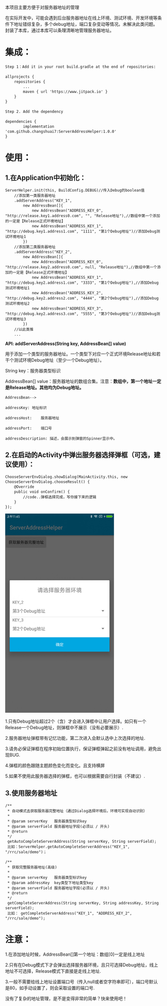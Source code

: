 本项目主要方便于对服务器地址的管理

在实际开发中，可能会遇到后台服务器地址在线上环境、测试环境、开发环境等条件下地址错综复杂，多个debug地址，端口复杂变动等情况。未解决此类问题。封装了本库，通过本库可以条理清晰地管理服务器地址。
# 集成： #
	Step 1：Add it in your root build.gradle at the end of repositories:

	allprojects {
		repositories {
			...
			maven { url 'https://www.jitpack.io' }
		}
	}

	Step 2. Add the dependency

	dependencies {
	        implementation 'com.github.changshuai7:ServerAddressHelper:1.0.0'
	}



# 使用： #

## 1.在Application中初始化： ##

    ServerHelper.init(this, BuildConfig.DEBUG)//传入Debug的boolean值
		//添加第一类服务器地址
		.addServerAddress("KEY_1",
			new AddressBean[]{
				new AddressBean("ADDRESS_KEY_0", "http://release.key1.address0.com", "", "Release地址"),//数组中第一个添加的一定是【Release正式环境地址】
				new AddressBean("ADDRESS_KEY_1", "http://debug.key1.address1.com", "1111", "第1个Debug地址")//添加Debug测试环境地址1
			})
		//添加第二类服务器地址
		.addServerAddress("KEY_2",
			new AddressBean[]{
				new AddressBean("ADDRESS_KEY_0", "http://release.key2.address0.com", null, "Release地址"),//数组中第一个添加的一定是【Release正式环境地址】
				new AddressBean("ADDRESS_KEY_1", "http://debug.key2.address1.com", "3333", "第1个Debug地址"),//添加Debug测试环境地址1
				new AddressBean("ADDRESS_KEY_2", "http://debug.key2.address2.com", "4444", "第2个Debug地址"),//添加Debug测试环境地址2
				new AddressBean("ADDRESS_KEY_3", "http://debug.key2.address3.com", "5555", "第3个Debug地址")//添加Debug测试环境地址3
			})
	    //以此类推
		...


**API: addServerAddress(String key, AddressBean[] value)**

用于添加一个类型的服务器地址。一个类型下对应一个正式环境Release地址和若干个测试环境Debug地址（至少一个Debug地址）。

String key：服务器类型标识

AddressBean[] value：服务器地址的数组合集。注意：**数组中，第一个地址一定是Release地址。其他均为Debug地址。**

	AddressBean-->

	addressKey:	地址标识

	addressHost:	服务器地址

	addressPort:	端口号

	addressDescription:	描述，会展示到弹窗的Spinner显示中。

## 2.在启动的Activity中弹出服务器选择弹框（可选，建议使用）： ##

	ChooseServerEnvDialog.showDialog(MainActivity.this, new ChooseServerEnvDialog.chooseResult() {
	    @Override
	    public void onConfirm() {
	       	//code..弹框选择完成，写你接下来的逻辑
	    }
	});


<img src="https://github.com/changshuai7/ServerAddressHelper/blob/master/screenshots/Screenshot_1.jpg"  height="640" width="350">


1.只有Debug地址超过2个（含）才会进入弹框中让用户选择。如只有一个Release一个Debug地址，则弹框中不展示（没有必要展示）.

2.服务器地址弹框带有记忆功能，第二次进入会默认选中上次选择的地址.

3.请务必保证弹框在程序初始位置执行，保证弹框弹起之前没有地址调用，避免出现BUG.

4.弹框的颜色跟随主题颜色变化而变化。且支持横屏

5.如果不使用此服务器选择的弹框，也可以根据需要自行封装（不建议）.


## 3.使用服务器地址 ##


	/**
     * 自动模式去获取服务器完整地址（通过Dialog选择环境后，环境可实现自动识别）
     *
     * @param serverKey   服务器类型标识key
     * @param serverField 服务器地址字段(必须以 / 开头)
     * @return
     */
	 getAutoCompleteServerAddress(String serverKey, String serverField);
	 比如：ServerHelper.getAutoCompleteServerAddress("KEY_1", "/rrc/sale/demo")；

    /**
     * 获取完整服务器地址(高级)
     *
     * @param serverKey   服务器类型标识key
     * @param addressKey  key类型下地址类型key
     * @param serverField 服务器地址字段(必须以 / 开头)
     * @return
     */
     getCompleteServerAddress(String serverKey, String addressKey, String serverField);
	 比如： getCompleteServerAddress("KEY_1", "ADDRESS_KEY_2", "/rrc/sale/demo");

# 注意： #
1.在添加地址时候，AddressBean[]第一个地址：数组[0]一定是线上地址

2.只有在Debug模式下才会弹出选择服务器环境，且只可选择Debug地址，线上地址不可选择，Release模式下直接是走线上地址.

3.一般不需要给线上地址设置端口号（传入null或者空字符串即可），端口号默认是80，如手动设置了，则会采取设置的端口号.


没有了复杂的地址管理，是不是变得非常的简单？快来使用吧！
